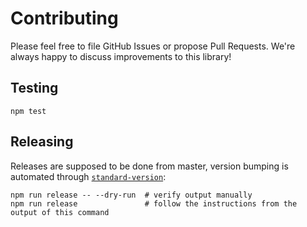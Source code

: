 # Contributing

Please feel free to file GitHub Issues or propose Pull Requests. We're always happy to discuss improvements to this
library!

## Testing

```shell
npm test
```

## Releasing

Releases are supposed to be done from master, version bumping is automated
through [`standard-version`](https://github.com/conventional-changelog/standard-version):

```shell
npm run release -- --dry-run  # verify output manually
npm run release               # follow the instructions from the output of this command
```
